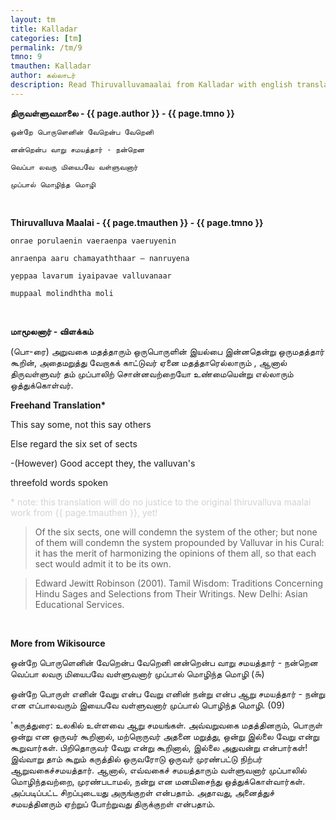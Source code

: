 ```yaml
---
layout: tm
title: Kalladar
categories: [tm]
permalink: /tm/9
tmno: 9
tmauthen: Kalladar
author: கல்லாடர்
description: Read Thiruvalluvamaalai from Kalladar with english translation
---
```


**திருவள்ளுவமாலை - {{ page.author }} - {{ page.tmno }}**

    ஒன்றே பொருளெனின் வேறென்ப வேறெனி

    னன்றென்ப வாறு சமயத்தார் - நன்றென

    வெப்பா லவரு மியைபவே வள்ளுவனார்

    முப்பால் மொழிந்த மொழி

<br>

**Thiruvalluva Maalai - {{ page.tmauthen }} - {{ page.tmno }}**

    onrae porulaenin vaeraenpa vaeruyenin

    anraenpa aaru chamayaththaar – nanruyena

    yeppaa lavarum iyaipavae valluvanaar

    muppaal molindhtha moli

<br>

**மாமூலனார் - விளக்கம்**

(பொ-ரை) அறுவகை மதத்தாரும் ஒருபொருளின் இயல்பை இன்னதென்று ஒருமதத்தார் கூறின், அதைமறுத்து வேறாகக் காட்டுவர் ஏனை மதத்தாரெல்லாரும் , ஆனால் திருவள்ளுவர் தம் முப்பாலிற் சொன்னவற்றையோ உண்மையென்று எல்லாரும் ஒத்துக்கொள்வர்.
<br>

**Freehand Translation\***

This say some, not this say others

Else regard the six set of sects

-(However) Good accept they, the valluvan's

threefold words spoken

<p style="color: lightgrey;">* note: this translation will do no justice to the original thiruvalluva maalai work from {{ page.tmauthen }}, yet!</p>

> Of the six sects, one will condemn the system of the other; but none of them will condemn the system propounded by Valluvar in his Cural: it has the merit of harmonizing the opinions of them all, so that each sect would admit it to be its own. 

> Edward Jewitt Robinson (2001). Tamil Wisdom: Traditions Concerning Hindu Sages and Selections from
Their Writings. New Delhi: Asian Educational Services.

<br>

**More from Wikisource**

ஒன்றே பொருளெனின் வேறென்ப வேறெனி
னன்றென்ப வாறு சமயத்தார் - நன்றென
வெப்பா லவரு மியைபவே வள்ளுவனார்
முப்பால் மொழிந்த மொழி (௯)


ஒன்றே பொருள் எனின் வேறு என்ப வேறு எனின்
நன்று என்ப ஆறு சமயத்தார் - நன்று என
எப்பாலவரும் இயைபவே வள்ளுவனார்
முப்பால் பொழிந்த மொழி. (09)

'கருத்துரை:
உலகில் உள்ளவை ஆறு சமயங்கள். அவ்வறுவகை மதத்தினரும், பொருள் ஒன்று என ஒருவர் கூறினால், மற்றொருவர் அதனை மறுத்து, ஒன்று இல்லை வேறு என்று கூறுவார்கள். பிறிதொருவர் வேறு என்று கூறினால், இல்லை அதுவன்று என்பார்கள்! இவ்வாறு தாம் கூறும் கருத்தில் ஒருவரோடு ஒருவர் முரண்பட்டு நிற்பர் ஆறுவகைச்சமயத்தார். ஆனால், எவ்வகைச் சமயத்தாரும் வள்ளுவனார் முப்பாலில் மொழிந்தவற்றை, முரண்படாமல், நன்று என மனமிசைந்து ஒத்துக்கொள்வார்கள். அப்படிப்பட்ட சிறப்புடையது அருங்குறள் என்பதாம். அதாவது, அனைத்துச் சமயத்தினரும் ஏற்றுப் போற்றுவது திருக்குறள் என்பதாம். 